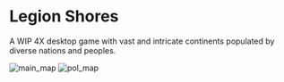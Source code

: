 # Legion Shores
A WIP 4X desktop game with vast and intricate continents populated by diverse nations and peoples.

![main_map](https://github.com/sirivanbiscuit/legion-shores/assets/89672212/0279c144-06d3-4556-9427-7993d85575cb)
![pol_map](https://github.com/sirivanbiscuit/legion-shores/assets/89672212/e57de0e5-634e-491b-8b09-9b1149e5ee15)
